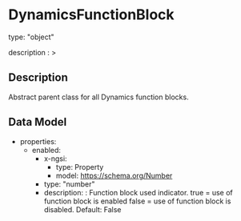 # DynamicsFunctionBlock
type: "object"
description : >
## Description
Abstract parent class for all Dynamics function blocks.

## Data Model
  - properties:
    - enabled:
      - x-ngsi:
        - type: Property
        - model: https://schema.org/Number
      - type: "number"
      - description: : Function block used indicator. true = use of function block is enabled false = use of function block is disabled. Default: False
